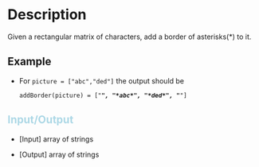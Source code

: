 # Description 

Given a rectangular matrix of characters, add a border of asterisks(*) to it.

## Example

* For `picture = ["abc","ded"]` the output should be

    `addBorder(picture) = ["`*****`", "*abc*", "*ded*", "`*****`"]`

## <span style="color: lightblue">Input/Output</span>

* [Input] array of strings

* [Output] array of strings 